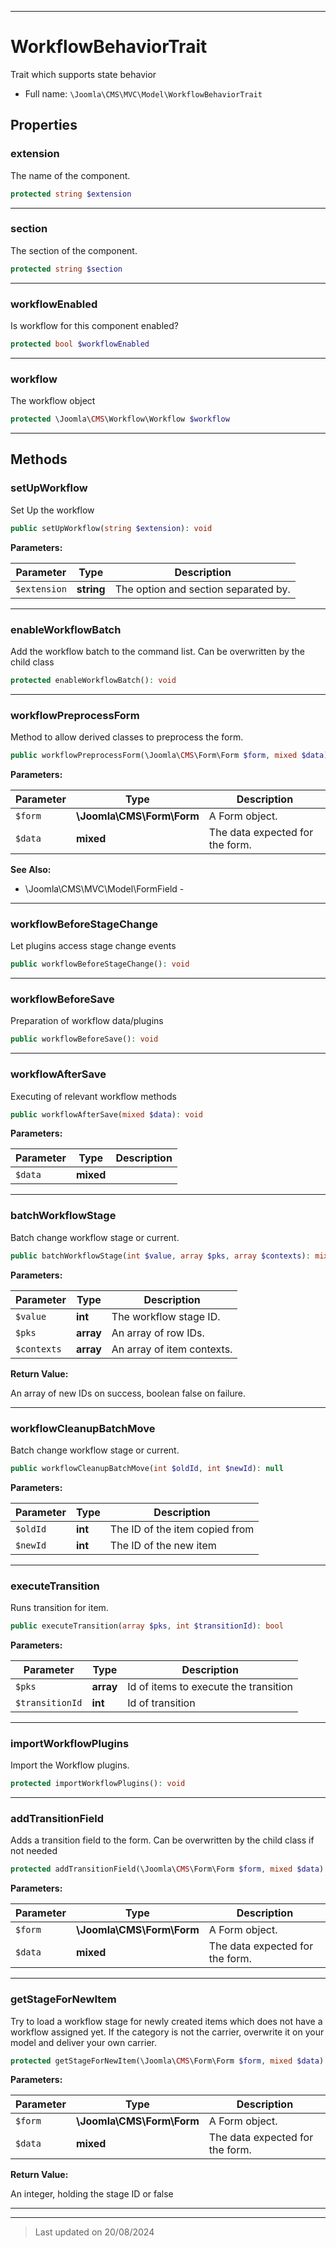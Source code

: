 ***

# WorkflowBehaviorTrait

Trait which supports state behavior



* Full name: `\Joomla\CMS\MVC\Model\WorkflowBehaviorTrait`



## Properties


### extension

The name of the component.

```php
protected string $extension
```






***

### section

The section of the component.

```php
protected string $section
```






***

### workflowEnabled

Is workflow for this component enabled?

```php
protected bool $workflowEnabled
```






***

### workflow

The workflow object

```php
protected \Joomla\CMS\Workflow\Workflow $workflow
```






***

## Methods


### setUpWorkflow

Set Up the workflow

```php
public setUpWorkflow(string $extension): void
```








**Parameters:**

| Parameter | Type | Description |
|-----------|------|-------------|
| `$extension` | **string** | The option and section separated by. |





***

### enableWorkflowBatch

Add the workflow batch to the command list. Can be overwritten by the child class

```php
protected enableWorkflowBatch(): void
```












***

### workflowPreprocessForm

Method to allow derived classes to preprocess the form.

```php
public workflowPreprocessForm(\Joomla\CMS\Form\Form $form, mixed $data): void
```








**Parameters:**

| Parameter | Type | Description |
|-----------|------|-------------|
| `$form` | **\Joomla\CMS\Form\Form** | A Form object. |
| `$data` | **mixed** | The data expected for the form. |





**See Also:**

* \Joomla\CMS\MVC\Model\FormField - 

***

### workflowBeforeStageChange

Let plugins access stage change events

```php
public workflowBeforeStageChange(): void
```












***

### workflowBeforeSave

Preparation of workflow data/plugins

```php
public workflowBeforeSave(): void
```












***

### workflowAfterSave

Executing of relevant workflow methods

```php
public workflowAfterSave(mixed $data): void
```








**Parameters:**

| Parameter | Type | Description |
|-----------|------|-------------|
| `$data` | **mixed** |  |





***

### batchWorkflowStage

Batch change workflow stage or current.

```php
public batchWorkflowStage(int $value, array $pks, array $contexts): mixed
```








**Parameters:**

| Parameter | Type | Description |
|-----------|------|-------------|
| `$value` | **int** | The workflow stage ID. |
| `$pks` | **array** | An array of row IDs. |
| `$contexts` | **array** | An array of item contexts. |


**Return Value:**

An array of new IDs on success, boolean false on failure.




***

### workflowCleanupBatchMove

Batch change workflow stage or current.

```php
public workflowCleanupBatchMove(int $oldId, int $newId): null
```








**Parameters:**

| Parameter | Type | Description |
|-----------|------|-------------|
| `$oldId` | **int** | The ID of the item copied from |
| `$newId` | **int** | The ID of the new item |





***

### executeTransition

Runs transition for item.

```php
public executeTransition(array $pks, int $transitionId): bool
```








**Parameters:**

| Parameter | Type | Description |
|-----------|------|-------------|
| `$pks` | **array** | Id of items to execute the transition |
| `$transitionId` | **int** | Id of transition |





***

### importWorkflowPlugins

Import the Workflow plugins.

```php
protected importWorkflowPlugins(): void
```












***

### addTransitionField

Adds a transition field to the form. Can be overwritten by the child class if not needed

```php
protected addTransitionField(\Joomla\CMS\Form\Form $form, mixed $data): void
```








**Parameters:**

| Parameter | Type | Description |
|-----------|------|-------------|
| `$form` | **\Joomla\CMS\Form\Form** | A Form object. |
| `$data` | **mixed** | The data expected for the form. |





***

### getStageForNewItem

Try to load a workflow stage for newly created items
which does not have a workflow assigned yet. If the category is not the
carrier, overwrite it on your model and deliver your own carrier.

```php
protected getStageForNewItem(\Joomla\CMS\Form\Form $form, mixed $data): bool|int
```








**Parameters:**

| Parameter | Type | Description |
|-----------|------|-------------|
| `$form` | **\Joomla\CMS\Form\Form** | A Form object. |
| `$data` | **mixed** | The data expected for the form. |


**Return Value:**

An integer, holding the stage ID or false




***

***
> Last updated on 20/08/2024

